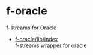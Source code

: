 # f-oracle

f-streams for Oracle

-   [f-oracle/lib/index](lib/index.md)  
     f-streams wrapper for oracle
